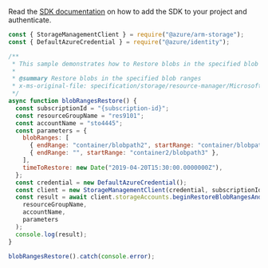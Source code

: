 Read the [SDK documentation](https://github.com/Azure/azure-sdk-for-js/blob/%40azure%2Farm-storage_17.2.0/sdk/storage/arm-storage/README.md) on how to add the SDK to your project and authenticate.

```javascript
const { StorageManagementClient } = require("@azure/arm-storage");
const { DefaultAzureCredential } = require("@azure/identity");

/**
 * This sample demonstrates how to Restore blobs in the specified blob ranges
 *
 * @summary Restore blobs in the specified blob ranges
 * x-ms-original-file: specification/storage/resource-manager/Microsoft.Storage/stable/2021-09-01/examples/BlobRangesRestore.json
 */
async function blobRangesRestore() {
  const subscriptionId = "{subscription-id}";
  const resourceGroupName = "res9101";
  const accountName = "sto4445";
  const parameters = {
    blobRanges: [
      { endRange: "container/blobpath2", startRange: "container/blobpath1" },
      { endRange: "", startRange: "container2/blobpath3" },
    ],
    timeToRestore: new Date("2019-04-20T15:30:00.0000000Z"),
  };
  const credential = new DefaultAzureCredential();
  const client = new StorageManagementClient(credential, subscriptionId);
  const result = await client.storageAccounts.beginRestoreBlobRangesAndWait(
    resourceGroupName,
    accountName,
    parameters
  );
  console.log(result);
}

blobRangesRestore().catch(console.error);
```
